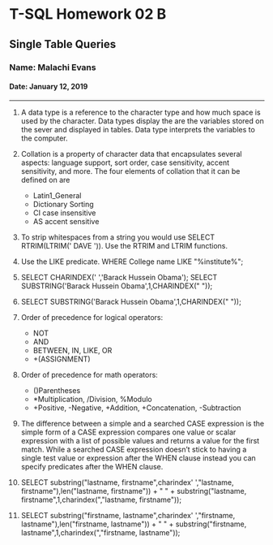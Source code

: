 # T-SQL Homework 02 B

## Single Table Queries

### Name: Malachi Evans

#### Date: January 12, 2019

-------------

1. A data type is a reference to the character type and how much space is used by the character. Data types display the are the variables stored on the sever and displayed in tables. Data type interprets the variables to the computer.

2. Collation is a property of character data that encapsulates several aspects: language support, sort order, case sensitivity, accent sensitivity, and more. The four elements of collation that it can be defined on are
  
     + Latin1_General
     + Dictionary Sorting
     + CI case insensitive
     + AS accent sensitive

3. To strip whitespaces from a string you would use SELECT RTRIM(LTRIM('    DAVE    ')). Use the RTRIM and LTRIM functions.

4. Use the LIKE predicate. WHERE  College name LIKE "%institute%";

5. SELECT CHARINDEX(' ','Barack Hussein Obama'); SELECT SUBSTRING('Barack Hussein Obama',1,CHARINDEX(" "));

6. SELECT SUBSTRING('Barack Hussein Obama',1,CHARINDEX(" "));

7. Order of precedence for logical operators:
   + NOT
   + AND
   + BETWEEN, IN, LIKE, OR
   + +(ASSIGNMENT)

8. Order of precedence for math operators:
    + ()Parentheses
    + *Multiplication, /Division, %Modulo
    + +Positive, -Negative, +Addition, +Concatenation, -Subtraction

9. The difference between a simple and a searched CASE expression is the simple form of a CASE expression compares one value or scalar expression with a list of possible values and returns a value for the first match. While a searched CASE expression doesn’t stick to having a single test value or expression after the WHEN clause instead you can specify predicates after the WHEN clause.

10. SELECT substring("lastname, firstname",charindex' ',"lastname, firstname"),len("lastname, firstname")) + " " + substring("lastname, firstname",1,charindex(","lastname, firstname"));

11. SELECT substring("firstname, lastname",charindex' ',"firstname, lastname"),len("firstname, lastname")) + " " + substring("firstname, lastname",1,charindex(","firstname, lastname"));
